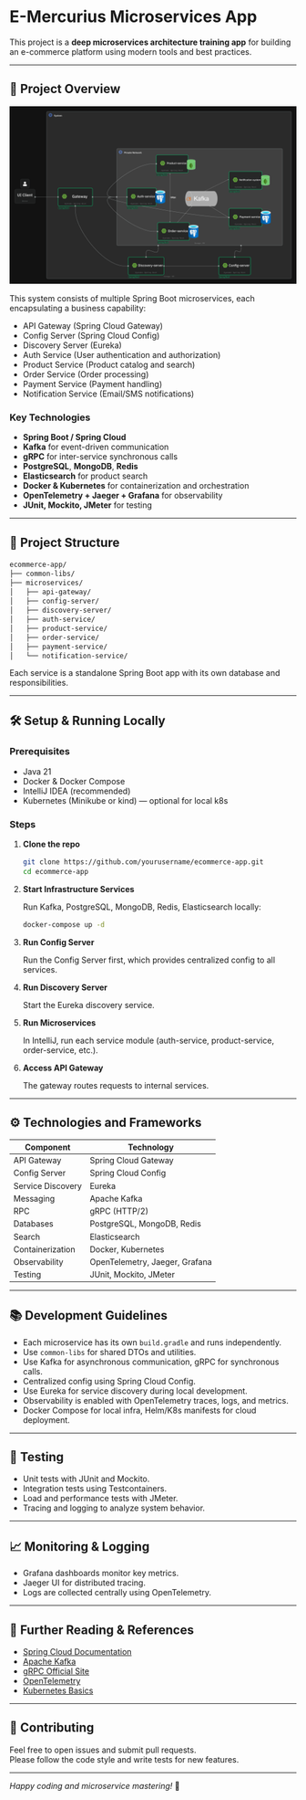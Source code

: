# E-Mercurius Microservices App

This project is a **deep microservices architecture training app** for building an e-commerce platform using modern tools and best practices.

---

## 🚀 Project Overview

![Global_Architecture.png](diagrams/Global_Architecture.png)

This system consists of multiple Spring Boot microservices, each encapsulating a business capability:

- API Gateway (Spring Cloud Gateway)
- Config Server (Spring Cloud Config)
- Discovery Server (Eureka)
- Auth Service (User authentication and authorization)
- Product Service (Product catalog and search)
- Order Service (Order processing)
- Payment Service (Payment handling)
- Notification Service (Email/SMS notifications)

### Key Technologies

- **Spring Boot / Spring Cloud**
- **Kafka** for event-driven communication
- **gRPC** for inter-service synchronous calls
- **PostgreSQL**, **MongoDB**, **Redis**
- **Elasticsearch** for product search
- **Docker & Kubernetes** for containerization and orchestration
- **OpenTelemetry + Jaeger + Grafana** for observability
- **JUnit, Mockito, JMeter** for testing

---

## 📁 Project Structure

```
ecommerce-app/
├── common-libs/
├── microservices/
│   ├── api-gateway/
│   ├── config-server/
│   ├── discovery-server/
│   ├── auth-service/
│   ├── product-service/
│   ├── order-service/
│   ├── payment-service/
│   └── notification-service/
```

Each service is a standalone Spring Boot app with its own database and responsibilities.

---

## 🛠️ Setup & Running Locally

### Prerequisites

- Java 21
- Docker & Docker Compose
- IntelliJ IDEA (recommended)
- Kubernetes (Minikube or kind) — optional for local k8s

### Steps

1. **Clone the repo**

   ```bash
   git clone https://github.com/yourusername/ecommerce-app.git
   cd ecommerce-app
   ```

2. **Start Infrastructure Services**

   Run Kafka, PostgreSQL, MongoDB, Redis, Elasticsearch locally:

   ```bash
   docker-compose up -d
   ```

3. **Run Config Server**

   Run the Config Server first, which provides centralized config to all services.

4. **Run Discovery Server**

   Start the Eureka discovery service.

5. **Run Microservices**

   In IntelliJ, run each service module (auth-service, product-service, order-service, etc.).

6. **Access API Gateway**

   The gateway routes requests to internal services.

---

## ⚙️ Technologies and Frameworks

| Component         | Technology                     |
|-------------------|--------------------------------|
| API Gateway       | Spring Cloud Gateway           |
| Config Server     | Spring Cloud Config            |
| Service Discovery | Eureka                         |
| Messaging         | Apache Kafka                   |
| RPC               | gRPC (HTTP/2)                  |
| Databases         | PostgreSQL, MongoDB, Redis     |
| Search            | Elasticsearch                  |
| Containerization  | Docker, Kubernetes             |
| Observability     | OpenTelemetry, Jaeger, Grafana |
| Testing           | JUnit, Mockito, JMeter         |

---

## 📚 Development Guidelines

- Each microservice has its own `build.gradle` and runs independently.
- Use `common-libs` for shared DTOs and utilities.
- Use Kafka for asynchronous communication, gRPC for synchronous calls.
- Centralized config using Spring Cloud Config.
- Use Eureka for service discovery during local development.
- Observability is enabled with OpenTelemetry traces, logs, and metrics.
- Docker Compose for local infra, Helm/K8s manifests for cloud deployment.

---

## 🧪 Testing

- Unit tests with JUnit and Mockito.
- Integration tests using Testcontainers.
- Load and performance tests with JMeter.
- Tracing and logging to analyze system behavior.

---

## 📈 Monitoring & Logging

- Grafana dashboards monitor key metrics.
- Jaeger UI for distributed tracing.
- Logs are collected centrally using OpenTelemetry.

---

## 📖 Further Reading & References

- [Spring Cloud Documentation](https://spring.io/projects/spring-cloud)
- [Apache Kafka](https://kafka.apache.org/)
- [gRPC Official Site](https://grpc.io/)
- [OpenTelemetry](https://opentelemetry.io/)
- [Kubernetes Basics](https://kubernetes.io/docs/tutorials/kubernetes-basics/)

---

## 🔧 Contributing

Feel free to open issues and submit pull requests.  
Please follow the code style and write tests for new features.

---

*Happy coding and microservice mastering!* 🚀
